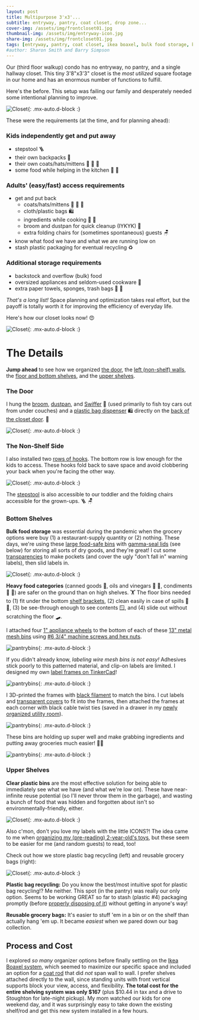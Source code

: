 ```yaml
---
layout: post
title: Multipurpose 3'x3'...
subtitle: entryway, pantry, coat closet, drop zone...
cover-img: /assets/img/frontcloset01.jpg
thumbnail-img: /assets/img/entryway-icon.jpg
share-img: /assets/img/frontcloset01.jpg
tags: [entryway, pantry, coat closet, ikea boaxel, bulk food storage, kids storage, labels]
#author: Sharon Smith and Barry Simpson
---
```


Our (third floor walkup) condo has no entryway, no pantry, and a single hallway closet. This tiny 3'8"x3'3" closet is the 
*most utilized* square footage in our home and has an enormous number of functions to fulfill. 

Here's the before. This setup was  failing our family and desperately needed some intentional planning to improve.

![Closet](../assets/img/frontcloset07.jpg){: .mx-auto.d-block :}

These were the requirements (at the time, and for planning ahead): 

### Kids independently get and put away
* stepstool :ladder:
* their own backpacks :school_satchel:
* their own coats/hats/mittens :coat: :gloves: :scarf:
* some food while helping in the kitchen :canned_food: :salt:

### Adults' (easy/fast) access requirements
* get and put back
  * coats/hats/mittens :coat: :gloves: :scarf:
  * cloth/plastic bags :shopping:
  * ingredients while cooking :rice: :peanuts:
  * broom and dustpan for quick cleanup (IYKYK) :broom:
  * extra folding chairs for (sometimes spontaneous) guests :chair:
* know what food we have and what we are running low on
* stash plastic packaging for eventual recycling :recycle:

### Additional storage requirements
* backstock and overflow (bulk) food
* oversized appliances and seldom-used cookware :electric_plug:
* extra paper towels, sponges, trash bags :roll_of_paper: :sponge:

*That's a long list!* Space planning and optimization takes real effort, but the payoff is totally worth it for 
improving the efficiency of everyday life. 

Here's how our closet looks now! :heart_eyes:

![Closet](../assets/img/frontcloset01.jpg){: .mx-auto.d-block :}

# The Details

**Jump ahead** to see how we organized [the door](#the-door), 
the [left (non-shelf) walls](#the-non-shelf-side), 
the [floor and bottom shelves](#bottom-shelves), and the [upper shelves](#upper-shelves).

### The Door

I hung the [broom](https://www.amazon.com/OXO-Good-Grips-Angle-Broom/dp/B00940DUFY), 
[dustpan](https://www.amazon.com/OXO-Grips-Dustpan-Brush-White/dp/B00004OCL4/), and 
[Swiffer](https://www.amazon.com/MOP-Dry-Wet-Starter-KIT/dp/B0CG4S4ZGQ/) :broom: (used primarily to fish toy cars out from under couches) and a 
[plastic bag dispenser](https://www.amazon.com/gp/product/B007ZF638G/) :shopping: directly on the [back of the closet door](https://www.amazon.com/Reliahom-Organization-Storage-Kitchen-Organizer/dp/B095RQ1F3T). :door:

![Closet](../assets/img/frontcloset06.jpg){: .mx-auto.d-block :}

### The Non-Shelf Side

I also installed two [rows of hooks](https://www.amazon.com/gp/product/B08TLX2Y75/). The bottom row is low enough for the kids to access. 
These hooks fold back to save space and avoid clobbering your back when you're facing the other way.

![Closet](../assets/img/frontcloset05.jpg){: .mx-auto.d-block :}

The [stepstool](https://www.containerstore.com/s/garage-and-shelving/stepstools-and-ladders/premium-folding-step-stool/12d?productId=10031897) is also accessible to our toddler and the folding chairs accessible for the grown-ups. :ladder: :chair:

### Bottom Shelves

**Bulk food storage** was essential during the pandemic when the grocery options were buy (1) a restaurant-supply quantity or (2) nothing. 
These days, we're using these [large food-safe bins](https://www.amazon.com/gp/product/B01BLKPDHM/) with [gamma-seal lids](https://www.amazon.com/gp/product/B005CJVME2) (see below) for storing all sorts 
of dry goods, and they're great! 
I cut some [transparencies](https://www.amazon.com/dp/B091BVB3GF) to make pockets (and cover the ugly "don't fall in" warning labels), then slid labels in.

![Closet](../assets/img/pantrybin01.jpg){: .mx-auto.d-block :}

**Heavy food categories** (canned goods :canned_food:, oils and vinegars :champagne: :sake:, 
condiments :baby_bottle: :honey_pot:) are safer on the ground than on high shelves. :weight_lifting:
The floor bins needed to (1) fit under the bottom [shelf brackets](https://www.ikea.com/us/en/p/boaxel-bracket-white-60448733/), 
(2) clean easily in case of spills :soap: :sponge:, 
(3) be see-through enough to see contents :window:, and 
(4) slide out without scratching the floor :skateboard:.

I attached four [1" appliance wheels](https://www.amazon.com/dp/B0C69FPVPB?th=1) to the bottom of each of these 
[13" metal mesh bins](https://www.target.com/p/large-metal-mesh-bin-black-brightroom-8482/-/A-86383818) 
using [#6 3/4" machine screws and hex nuts](https://www.homedepot.com/p/Everbilt-6-32-x-3-4-in-Stainless-Steel-Phillips-Flat-Head-Machine-Screw-6-Pack-833681/320773347). 

![pantrybins](../assets/img/pantrybin03.jpg){: .mx-auto.d-block :}

If you didn't already know, *labeling wire mesh bins is not easy!*
Adhesives stick poorly to this patterned material, and clip-on labels are limited. 
I designed my own [label frames on TinkerCad](https://www.tinkercad.com/things/4rl1ghTSPQB-label-frame?sharecode=cwNn2gDKjLwdvM10SBTowvJ3qeFwapp3-Hj2iHge15o)! 

![pantrybins](../assets/img/pantrybin04.jpg){: .mx-auto.d-block :}

I 3D-printed the frames with [black filament](https://www.amazon.com/HATCHBOX-3D-Filament-Dimensional-Accuracy/dp/B00J0ECR5I) to match the bins. 
I cut labels and [transparent covers](https://www.amazon.com/gp/product/B091BVB3GF) to fit into the frames, then 
attached the frames at each corner with black cable twist ties 
(saved in a drawer in my [newly organized utility room](../2024-06-26-laundry)). 

![pantrybins](../assets/img/pantrybin05.jpg){: .mx-auto.d-block :}

These bins are holding up super well and make grabbing ingredients and putting away groceries much easier! :man_cook:

![pantrybins](../assets/img/pantrybin06.jpg){: .mx-auto.d-block :}

### Upper Shelves

**Clear plastic bins** are the most effective solution for being able to immediately see what we have (and what we're low on). 
These have near-infinite reuse potential (so I'll never throw them in the garbage), and wasting a bunch of food that was hidden and forgotten about isn't so environmentally-friendly, either. 

![Closet](../assets/img/pantrybin07.jpg){: .mx-auto.d-block :}

Also c'mon, don't you love my labels with the little ICONS?! The idea came to me when [organizing my (pre-reading) 2-year-old's toys](../2022-12-30-toys), 
but these seem to be easier for me (and random guests) to read, too!

Check out how we store plastic bag recycling (left) and reusable grocery bags (right):

![Closet](../assets/img/frontcloset02.jpg){: .mx-auto.d-block :}

**Plastic bag recycling:** Do you know the best/most intuitive spot for plastic bag recycling!? Me neither. This spot (in the pantry) was really our only option.
Seems to be working GREAT so far to stash (plastic #4) packaging promptly (before [properly disposing of it](https://www.cambridgema.gov/Departments/publicworks/getridofitright#!rc-cpage=463661)) without getting in anyone's way!

**Reusable grocery bags:** It's easier to stuff 'em in a bin or on the shelf than actually hang 'em up. 
It became *easiest* when we pared down our bag collection. 

## Process and Cost

I explored *so many* organizer options before finally settling on the [Ikea Boaxel system](https://www.ikea.com/us/en/cat/boaxel-system-47394/), which seemed to maximize 
our specific space and included an option for a [coat rod](https://www.ikea.com/us/en/p/boaxel-clothes-rail-white-90448741/) that did *not* span wall to wall. 
I prefer shelves attached directly to the wall, since standing units with front vertical supports block your view, access, and flexibility. 
**The total cost for the entire shelving system was only $167** (plus $10.44 in tax and a drive to Stoughton for late-night pickup). My mom watched our kids for one weekend day, and
it was surprisingly easy to take down the existing shelf/rod and get this new system installed in a few hours.